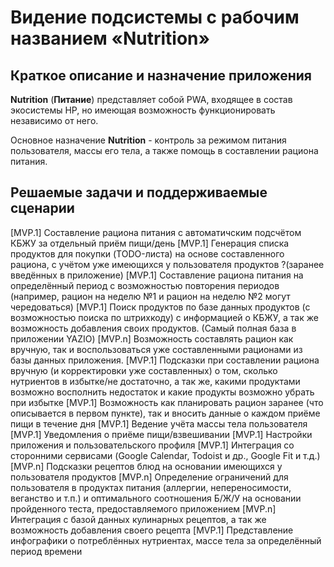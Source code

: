 # Видение подсистемы с рабочим названием «Nutrition»

## Краткое описание и назначение приложения
**Nutrition** (**Питание**) представляет собой PWA, входящее в состав экосистемы HP, но имеющая возможность функционировать независимо от него.

Основное назначение **Nutrition** - контроль за режимом питания пользователя, массы его тела, а также помощь в составлении рациона питания.

## Решаемые задачи и поддерживаемые сценарии
[MVP.1] Составление рациона питания с автоматичским подсчётом КБЖУ за отдельный приём пищи/день
[MVP.1] Генерация списка продуктов для покупки (TODO-листа) на основе составленного рациона, с учётом уже имеющихся у пользователя продуктов ?(заранее введённых в приложение)
[MVP.1] Составление рациона питания на определённый период с возможностью повторения периодов (например, рацион на неделю №1 и рацион на неделю №2 могут чередоваться)
[MVP.1] Поиск продуктов по базе данных продуктов (с возможностью поиска по штрихкоду) с информацией о КБЖУ, а так же возможность добавления своих продуктов. (Самый полная база в приложении YAZIO)
[MVP.n] Возможность составлять рацион как вручную, так и воспользоваться уже составленными рационами из базы данных приложения.
[MVP.1] Подсказки при составлении рациона вручную (и корректировки уже составленных) о том, сколько нутриентов в избытке/не достаточно, а так же, какими продуктами возможно восполнить недостаток и какие продукты возможно убрать при избытке
[MVP.1] Возможность как планировать рацион заранее (что описывается в первом пункте), так и вносить данные о каждом приёме пищи в течение дня
[MVP.1] Ведение учёта массы тела пользователя
[MVP.1] Уведомления о приёме пищи/взвешивании
[MVP.1] Настройки приложения и пользовательского профиля
[MVP.1] Интеграция со сторонними сервисами (Google Calendar, Todoist и др., Google Fit и т.д.)
[MVP.n] Подсказки рецептов блюд на основании имеющихся у пользователя продуктов
[MVP.n] Определение ограничений для пользователя в продуктах питания (аллергии, непереносимости, веганство и т.п.) и оптимального соотношения Б/Ж/У на основании пройденного теста, предоставляемого приложением
[MVP.n] Интеграция с базой данных кулинарных рецептов, а так же возможность добавления своего рецепта
[MVP.1] Представление инфографики о потреблённых нутриентах, массе тела за определённый период времени
